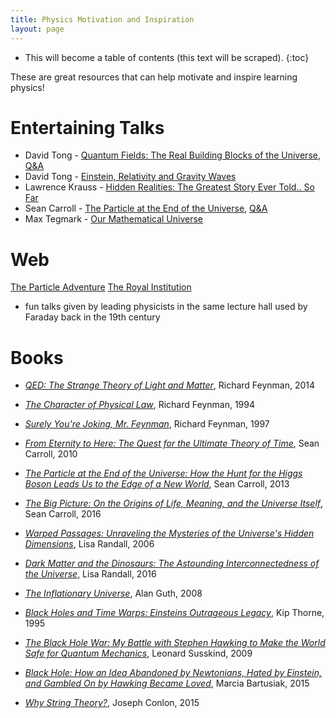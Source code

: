 ```yaml
---
title: Physics Motivation and Inspiration
layout: page
---
```


* This will become a table of contents (this text will be scraped).
{:toc}

These are great resources that can help motivate and inspire learning physics!

# Entertaining Talks
* David Tong - [Quantum Fields: The Real Building Blocks of the Universe](https://www.youtube.com/watch?v=zNVQfWC_evg), [Q&A](https://youtu.be/QUMeKDlgKmk)
* David Tong - [Einstein, Relativity and Gravity Waves](https://www.youtube.com/watch?v=G8r9Dg5PBRk)
* Lawrence Krauss - [Hidden Realities: The Greatest Story Ever Told.. So Far](https://www.youtube.com/watch?v=BRNtcj6YRuc)
* Sean Carroll - [The Particle at the End of the Universe](https://www.youtube.com/watch?v=RwdY7Eqyguo), [Q&A](https://www.youtube.com/watch?v=aom5SiHakGM)
* Max Tegmark - [Our Mathematical Universe](https://www.youtube.com/watch?v=_3UxvycpqYo)

# Web

[The Particle Adventure](http://particleadventure.org)
[The Royal Institution](https://www.youtube.com/user/TheRoyalInstitution)
+ fun talks given by leading physicists in the same lecture hall used by Faraday back in the 19th century

# Books

+ [*QED: The Strange Theory of Light and Matter*](https://www.amazon.com/QED-Strange-Theory-Light-Matter/dp/0691164096), Richard Feynman, 2014

+ [*The Character of Physical Law*](https://www.amazon.com/Character-Physical-Law-Richard-Feynman/dp/0679601279), Richard Feynman, 1994

+ [*Surely You're Joking, Mr. Feynman*](https://www.amazon.com/Surely-Youre-Joking-Mr-Feynman/dp/0393316041), Richard Feynman, 1997

+ [*From Eternity to Here: The Quest for the Ultimate Theory of Time*](https://www.amazon.com/Eternity-Here-Quest-Ultimate-Theory/dp/0452296544), Sean Carroll, 2010

+ [*The Particle at the End of the Universe: How the Hunt for the Higgs Boson Leads Us to the Edge of a New World*](https://www.amazon.com/Particle-End-Universe-Higgs-Boson/dp/0142180300), Sean Carroll, 2013

+ [*The Big Picture: On the Origins of Life, Meaning, and the Universe Itself*](https://www.amazon.com/Big-Picture-Origins-Meaning-Universe/dp/0525954821), Sean Carroll, 2016

+ [*Warped Passages: Unraveling the Mysteries of the Universe's Hidden Dimensions*](https://www.amazon.com/Warped-Passages-Unraveling-Mysteries-Dimensions/dp/0060531096), Lisa Randall, 2006

+ [*Dark Matter and the Dinosaurs: The Astounding Interconnectedness of the Universe*](https://www.amazon.com/Dark-Matter-Dinosaurs-Astounding-Interconnectedness/dp/0062328506), Lisa Randall, 2016

+ [*The Inflationary Universe*](https://www.amazon.com/Inflationary-Universe-Alan-Guth/dp/0201328402), Alan Guth, 2008

+ [*Black Holes and Time Warps: Einsteins Outrageous Legacy*](https://www.amazon.com/gp/product/0393312763), Kip Thorne, 1995

+ [*The Black Hole War: My Battle with Stephen Hawking to Make the World Safe for Quantum Mechanics*](https://www.amazon.com/Black-Hole-War-Stephen-Mechanics/dp/0316016411), Leonard Susskind, 2009

+ [*Black Hole: How an Idea Abandoned by Newtonians, Hated by Einstein, and Gambled On by Hawking Became Loved*](https://www.amazon.com/gp/product/030021085X), Marcia Bartusiak, 2015

+ [*Why String Theory?*](https://www.amazon.com/Why-String-Theory-Joseph-Conlon/dp/1482242478), Joseph Conlon, 2015
